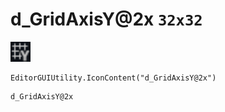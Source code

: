 # d_GridAxisY@2x `32x32`
<img src="/img/d_GridAxisY.png" width=32 height=32>

``` CSharp
EditorGUIUtility.IconContent("d_GridAxisY@2x")
```
```
d_GridAxisY@2x
```
